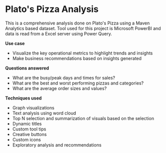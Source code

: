 # Plato's Pizza Analysis

This is a comprehensive analysis done on Plato's Pizza using a Maven Analytics based dataset. Tool used for this project is Microsoft PowerBI and data is read from a Excel server using Power Query. 

**Use case**
- Visualize the key operational metrics to highlight trends and insights 
- Make business recommendations based on insights generated

**Questions answered**
- What are the busy/peak days and times for sales?
- What are the best and worst performing pizzas and categories?
- What are the average order sizes and values?

**Techniques used**
- Graph visualizations
- Text analysis using word cloud 
- Top N selection and summarization of visuals based on the selection
- Dynamic titles
- Custom tool tips
- Creative buttons
- Custom icons 
- Exploratory analysis and recommendations
